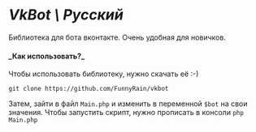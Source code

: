 # *VkBot \ Русский*
<img>Библиотека для бота вконтакте. Очень удобная для новичков.</p>
<h4>_Как использовать?_</h4>
<p>Чтобы использовать библиотеку, нужно скачать её :-)</p>
<code>git clone https://github.com/FunnyRain/vkbot</code>
<p>Затем, зайти в файл <code>Main.php</code> и изменить в переменной <code>$bot</code> на свои значения.
Чтобы запустить скрипт, нужно прописать в консоли <code>php Main.php</code></p>